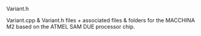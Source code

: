 Variant.h

Variant.cpp & Variant.h files + associated files & folders for the MACCHINA M2 based on the ATMEL SAM DUE processor chip.
